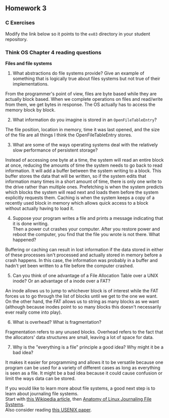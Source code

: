## Homework 3

### C Exercises

Modify the link below so it points to the `ex03` directory in your
student repository.


### Think OS Chapter 4 reading questions

**Files and file systems**

1) What abstractions do file systems provide?  Give an example of something that is logically 
true about files systems but not true of their implementations.

From the programmer's point of view, files are byte based while they are actually block based. When we complete operations on files and read/write from them, we get bytes in response. The OS actually has to access the memory block by block.

2) What information do you imagine is stored in an `OpenFileTableEntry`?

The file position, location in memory, time it was last opened, and the size of the file are all things I think the OpenFileTableEntry stores.

3) What are some of the ways operating systems deal with the relatively slow performance of persistent storage?

Instead of accessing one byte at a time, the system will read an entire block at once, reducing the amounts of time the system needs to go back to read information. It will add a buffer between the system writing to a block. This buffer stores the data that will be written, so if the system edits that information many times in a short amount of time, there is only one write to the drive rather than multiple ones. Prefetching is when the system predicts which blocks the system will read next and loads them before the system explicitly requests them. Caching is when the system keeps a copy of a recently used block in memory which allows quick access to a block without actually having to load it.

4) Suppose your program writes a file and prints a message indicating that it is done writing.  
Then a power cut crashes your computer.  After you restore power and reboot the computer, you find that the 
file you wrote is not there.  What happened?

Buffering or caching can result in lost information if the data stored in either of these processes isn't processed and actually stored in memory before a crash happens. In this case, the information was probably in a buffer and hadn't yet been written to a file before the computer crashed.

5) Can you think of one advantage of a File Allocation Table over a UNIX inode?  Or an advantage of a inode over a FAT?

An inode allows us to jump to whichever block is of interest while the FAT forces us to go through the list of blocks until we get to the one we want. On the other hand, the FAT allows us to string as many blocks as we want (although because inodes point to so many blocks this doesn't necessarily ever really come into play).

6) What is overhead?  What is fragmentation?

Fragmentation refers to any unused blocks. Overhead refers to the fact that the allocators' data structures are small, leaving a lot of space for data.

7) Why is the "everything is a file" principle a good idea?  Why might it be a bad idea?

It makes it easier for programming and allows it to be versatile because one program can be used for a variety of different cases as long as everything is seen as a file. It might be a bad idea because it could cause confusion or limit the ways data can be stored.

If you would like to learn more about file systems, a good next step is to learn about journaling file systems.  
Start with [this Wikipedia article](https://en.wikipedia.org/wiki/Journaling_file_system), then 
[Anatomy of Linux Journaling File Systems](http://www.ibm.com/developerworks/library/l-journaling-filesystems/index.html).  
Also consider reading [this USENIX paper](https://www.usenix.org/legacy/event/usenix05/tech/general/full_papers/prabhakaran/prabhakaran.pdf).



